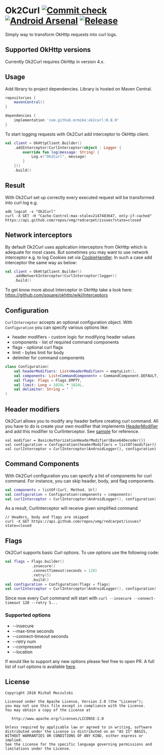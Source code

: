 # Ok2Curl [![Commit check](https://github.com/mrmike/Ok2Curl/actions/workflows/push.yml/badge.svg)](https://github.com/mrmike/Ok2Curl/actions/workflows/push.yml) [![Android Arsenal](https://img.shields.io/badge/Android%20Arsenal-Ok2Curl-green.svg?style=flat)](https://android-arsenal.com/details/1/2653) [![Release](https://jitpack.io/v/mrmike/Ok2Curl.svg)](https://jitpack.io/#mrmike/Ok2Curl)

Simply way to transform OkHttp requests into curl logs.

## Supported OkHttp versions
Currently Ok2Curl requires OkHttp in version 4.x.

## Usage
Add library to project dependencies. Library is hosted on Maven Central.
```groovy
repositories {
    mavenCentral()
}

dependencies {
    implementation 'com.github.mrmike:ok2curl:0.8.0'
}
```

To start logging requests with Ok2Curl add interceptor to OkHttp client.
```kotlin
val client = OkHttpClient.Builder()
    .addInterceptor(CurlInterceptor(object : Logger {
        override fun log(message: String) {
            Log.v("Ok2Curl", message)
        }
    }))
    .build()
```

## Result
With Ok2Curl set up correctly every executed request will be transformed into curl log e.g.
```shell
adb logcat -s "Ok2Curl"
curl -X GET -H "Cache-Control:max-stale=2147483647, only-if-cached" https://api.github.com/repos/vmg/redcarpet/issues?state=closed
```

## Network interceptors
By default Ok2Curl uses application interceptors from OkHttp which is adequate for most cases. But sometimes you may want to use network interceptor e.g. to log Cookies set via [CookieHandler](http://docs.oracle.com/javase/6/docs/api/java/net/CookieHandler.html). In such a case add interceptor the same way as below:  

```kotlin
val client = OkHttpClient.Builder()
    .addNetworkInterceptor(CurlInterceptor(logger))
    .build()
```

To get know more about Interceptor in OkHttp take a look here: https://github.com/square/okhttp/wiki/Interceptors

## Configuration

`CurlInterceptor` accepts an optional configuration object. With `Configuration` you can specify various options like:
* header modifiers - custom logic for modifying header values
* components - list of required command components
* flags - optional curl flags
* limit - bytes limit for body
* delimiter for command components

```kotlin
class Configuration(
    val headerModifiers: List<HeaderModifier> = emptyList(),
    val components: List<CommandComponent> = CommandComponent.DEFAULT,
    val flags: Flags = Flags.EMPTY,
    val limit: Long = 1024L * 1024L,
    val delimiter: String = " "
)
```

## Header modifiers
Ok2Curl allows you to modify any header before creating curl command. All you have to do is create your own modifier that implements [HeaderModifier](https://github.com/mrmike/Ok2Curl/blob/master/ok2curl/src/main/java/com/moczul/ok2curl/modifier/HeaderModifier.kt)
and add this modifier to CurlInterceptor. See [sample](https://github.com/mrmike/Ok2Curl/blob/master/sample/src/main/java/com/moczul/sample/RequestService.kt) for reference.
```
val modifier = BasicAuthorizationHeaderModifier(Base64Decoder())
val configuration = Configuration(headerModifiers = listOf(modifier))
val curlInterceptor = CurlInterceptor(AndroidLogger(), configuration)
```

## Command Components
With Ok2Curl configuration you can specify a list of components for curl command. For instance,
you can skip header, body, and flag components.
```kotlin
val components = listOf(Curl, Method, Url)
val configuration = Configuration(components = components)
val curlInterceptor = CurlInterceptor(AndroidLogger(), configuration)
```

As a result, CurlInterceptor will receive given simplified command
```shell
// Headers, body and flags are skipped
curl -X GET https://api.github.com/repos/vmg/redcarpet/issues?state=closed
```

## Flags
Ok2Curl supports basic Curl options. To use options use the following code:
```kotlin
val flags = Flags.builder()
            .insecure()
            .connectTimeout(seconds = 120)
            .retry(5)
            .build()
val configuration = Configuration(flags = flags)
val curlInterceptor = CurlInterceptor(AndroidLogger(), configuration)
```
Since now every Curl command will start with `curl --insecure --connect-timeout 120 --retry 5...`

### Supported options
* --insecure
* --max-time seconds
* --connect-timeout seconds
* --retry num
* --compressed
* --location

If would like to support any new options please feel free to open PR. A full list of curl options is
available [here](https://curl.haxx.se/docs/manpage.html).


## License

    Copyright 2018 Michał Moczulski

    Licensed under the Apache License, Version 2.0 (the "License");
    you may not use this file except in compliance with the License.
    You may obtain a copy of the License at

       http://www.apache.org/licenses/LICENSE-2.0

    Unless required by applicable law or agreed to in writing, software
    distributed under the License is distributed on an "AS IS" BASIS,
    WITHOUT WARRANTIES OR CONDITIONS OF ANY KIND, either express or implied.
    See the License for the specific language governing permissions and
    limitations under the License.
